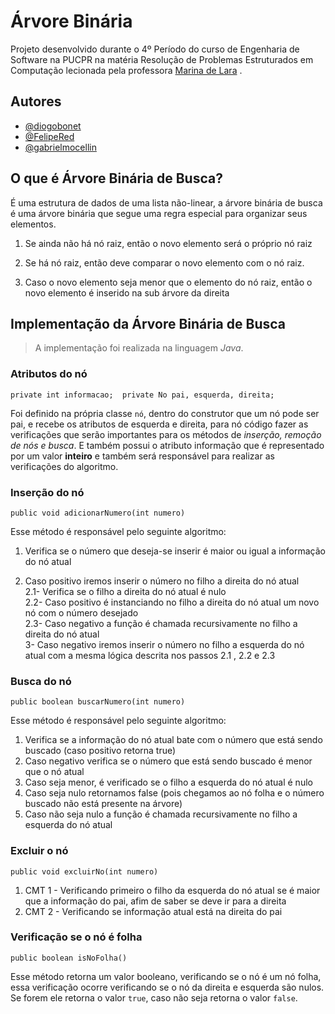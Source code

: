 # Árvore Binária
Projeto desenvolvido durante o 4º Período do curso de Engenharia de Software na PUCPR na matéria Resolução de Problemas Estruturados em Computação lecionada pela professora [Marina de Lara](https://github.com/akitodr) .

## Autores

- [@diogobonet](https://github.com/diogobonet)
- [@FelipeRed](https://github.com/FelipeRed)
- [@gabrielmocellin](https://github.com/gabrielmocellin)


## O que é Árvore Binária de Busca?
É uma estrutura de dados de uma lista não-linear, a árvore binária de busca é uma árvore binária que segue uma regra especial para organizar seus elementos.

1. Se ainda não há nó raiz, então o novo elemento será o próprio nó raiz

2. Se há nó raiz, então deve comparar o novo elemento com o nó raiz. 

3. Caso o novo elemento seja menor que o elemento do nó raiz, então o novo elemento é inserido na sub árvore da direita

## Implementação da Árvore Binária de Busca
> A implementação foi realizada na linguagem *Java*.

### Atributos do nó
`private int informacao;  private No pai, esquerda, direita;`

Foi definido na própria classe `nó`, dentro do construtor que um nó pode ser pai, e recebe os atributos de esquerda e direita, para nó código fazer as verificações que serão importantes para os métodos de *inserção, remoção de nós e busca*. E também possui o atributo informação que é representado por um valor **inteiro** e também será responsável para realizar as verificações do algoritmo.

### Inserção do nó
`public void adicionarNumero(int numero)`

Esse método é responsável pelo seguinte algoritmo:

1. Verifica se o número que deseja-se inserir é maior ou igual a informação do nó atual
       
2. Caso positivo iremos inserir o número no filho a direita do nó atual<br>
        2.1- Verifica se o filho a direita do nó atual é nulo <br>
            2.2- Caso positivo é instanciando no filho a direita do nó atual um novo nó com o número desejado<br>
            2.3- Caso negativo a função é chamada recursivamente no filho a direita do nó atual<br>
       3- Caso negativo iremos inserir o número no filho a esquerda do nó atual com a mesma lógica descrita nos passos 2.1 , 2.2 e 2.3

### Busca do nó
`public boolean buscarNumero(int numero)`

Esse método é responsável pelo seguinte algoritmo:
1. Verifica se a informação do nó atual bate com o número que está sendo buscado (caso positivo retorna true)  
2. Caso negativo verifica se o número que está sendo buscado é menor que o nó atual
3. Caso seja menor, é verificado se o filho a esquerda do nó atual é nulo
4. Caso seja nulo retornamos false (pois chegamos ao nó folha e o número buscado não está presente na árvore)
5. Caso não seja nulo a função é chamada recursivamente no filho a esquerda do nó atual

### Excluir o nó
`public void excluirNo(int numero)`

1. CMT 1 - Verificando primeiro o filho da esquerda do nó atual se é maior que a informação do pai, afim de saber se deve ir para a direita
2. CMT 2 - Verificando se informação atual está na direita do pai


### Verificação se o nó é folha
`public boolean isNoFolha()`

Esse método retorna um valor booleano, verificando se o nó é um nó folha, essa verificação ocorre verificando se o nó da direita e esquerda são nulos. Se forem ele retorna o valor `true`, caso não seja retorna o valor `false`.
